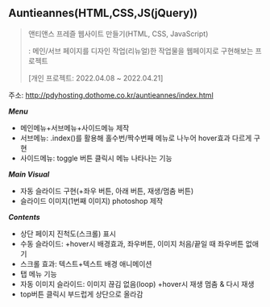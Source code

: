 ## Auntieannes(HTML,CSS,JS(jQuery))
>앤티앤스 프레즐 웹사이트 만들기(HTML, CSS, JavaScript)
> 
> : 메인/서브 페이지를 디자인 작업(리뉴얼)한 작업물을 웹페이지로 구현해보는 프로젝트
> 
> [개인 프로젝트: 2022.04.08 ~ 2022.04.21]

주소: http://pdyhosting.dothome.co.kr/auntieannes/index.html

***Menu***
* 메인메뉴+서브메뉴+사이드메뉴 제작
* 서브메뉴: .index()를 활용해 홀수번/짝수번째 메뉴로 나누어 hover효과 다르게 구현
* 사이드메뉴: toggle 버튼 클릭시 메뉴 나타나는 기능 

***Main Visual***
* 자동 슬라이드 구현(+좌우 버튼, 아래 버튼, 재생/멈춤 버튼)
* 슬라이드 이미지(1번째 이미지) photoshop 제작

***Contents***
* 상단 페이지 진척도(스크롤) 표시
* 수동 슬라이드: +hover시 배경효과, 좌우버튼, 이미지 처음/끝일 때 좌우버튼 없애기
* 스크롤 효과: 텍스트+텍스트 배경 애니메이션
* 탭 메뉴 기능
* 자동 이미지 슬라이드: 이미지 끊김 없음(loop) +hover시 재생 멈춤 & 다시 재생
* top버튼 클릭시 부드럽게 상단으로 올라감
